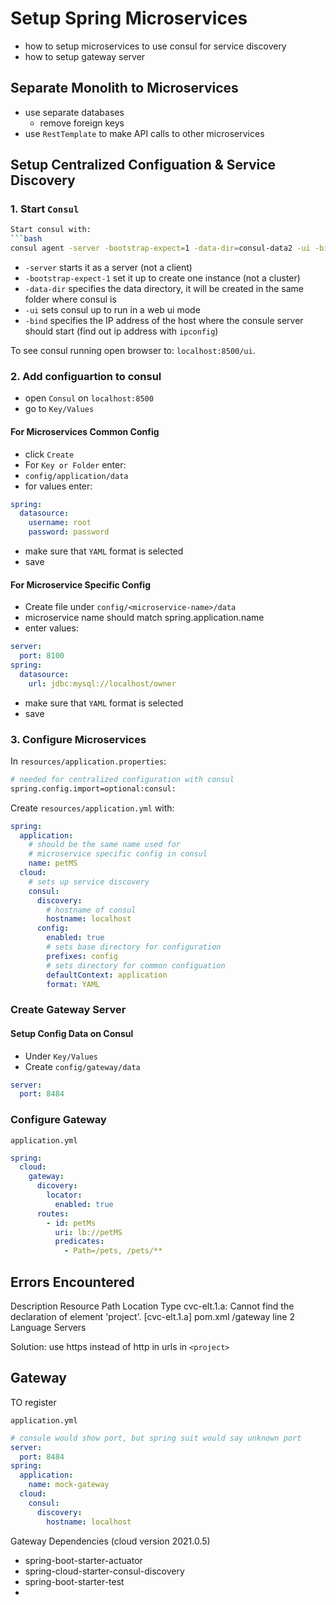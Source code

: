 # Setup Spring Microservices
- how to setup microservices to use consul for service discovery
- how to setup gateway server

## Separate Monolith to Microservices
- use separate databases
    - remove foreign keys
- use `RestTemplate` to make API calls to other microservices


## Setup Centralized Configuation & Service Discovery

### 1. Start `Consul`

```bash
Start consul with:
```bash
consul agent -server -bootstrap-expect=1 -data-dir=consul-data2 -ui -bind=127.0.0.1
```
- `-server` starts it as a server (not a client)
- `-bootstrap-expect-1` set it up to create one instance (not a cluster)
- `-data-dir` specifies the data directory, it will be created in the same folder where consul is
- `-ui` sets consul up to run in a web ui mode
- `-bind` specifies the IP address of the host where the consule server should start (find out ip address with `ipconfig`)

To see consul running open browser to: `localhost:8500/ui`.

### 2. Add configuartion to consul

- open `Consul` on `localhost:8500`
- go to `Key/Values`

#### For Microservices Common Config
- click `Create`
- For `Key or Folder` enter:
- `config/application/data`
- for values enter:
```yml
spring:
  datasource:
    username: root
    password: password
```
- make sure that `YAML` format is selected
- save

#### For Microservice Specific Config
- Create file under `config/<microservice-name>/data`
- microservice name should match spring.application.name
- enter values:
```yml
server:
  port: 8100
spring:
  datasource:
    url: jdbc:mysql://localhost/owner
```
- make sure that `YAML` format is selected
- save


### 3. Configure Microservices

In `resources/application.properties`:
```bash
# needed for centralized configuration with consul
spring.config.import=optional:consul:
```

Create `resources/application.yml` with:
```yml
spring:
  application:
    # should be the same name used for
    # microservice specific config in consul
    name: petMS
  cloud:
    # sets up service discovery
    consul:
      discovery:
        # hostname of consul
        hostname: localhost
      config:
        enabled: true
        # sets base directory for configuration
        prefixes: config
        # sets directory for common configuation
        defaultContext: application
        format: YAML
```

### Create Gateway Server

#### Setup Config Data on Consul

- Under `Key/Values`
- Create `config/gateway/data`
```yml
server:
  port: 8484
```

### Configure Gateway
`application.yml`
```yml
spring:
  cloud:
    gateway:
      dicovery:
        locator:
          enabled: true
      routes:
        - id: petMs
          uri: lb://petMS
          predicates:
            - Path=/pets, /pets/**
```



## Errors Encountered

Description	Resource	Path	Location	Type
cvc-elt.1.a: Cannot find the declaration of element 'project'. [cvc-elt.1.a]	pom.xml	/gateway	line 2	Language Servers

Solution: use https instead of http in urls in `<project>`


## Gateway

TO register

`application.yml`
```yml
# consule would show port, but spring suit would say unknown port
server:
  port: 8484
spring:
  application:
    name: mock-gateway
  cloud:
    consul:
      discovery:
        hostname: localhost
```

Gateway Dependencies (cloud version 2021.0.5)
- spring-boot-starter-actuator
- spring-cloud-starter-consul-discovery
- spring-boot-starter-test
- 